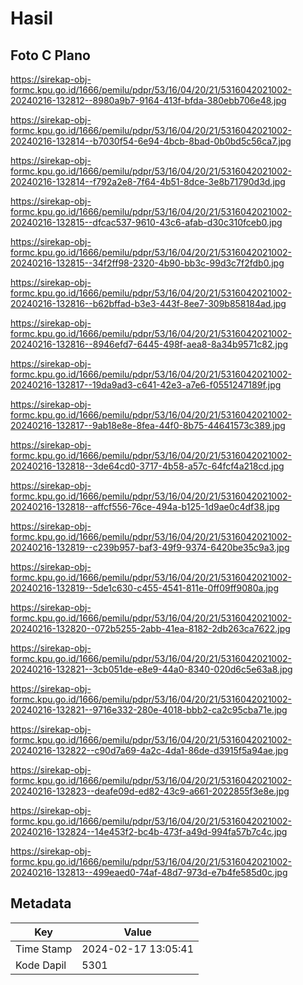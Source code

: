 # Hasil

## Foto C Plano

https://sirekap-obj-formc.kpu.go.id/1666/pemilu/pdpr/53/16/04/20/21/5316042021002-20240216-132812--8980a9b7-9164-413f-bfda-380ebb706e48.jpg

https://sirekap-obj-formc.kpu.go.id/1666/pemilu/pdpr/53/16/04/20/21/5316042021002-20240216-132814--b7030f54-6e94-4bcb-8bad-0b0bd5c56ca7.jpg

https://sirekap-obj-formc.kpu.go.id/1666/pemilu/pdpr/53/16/04/20/21/5316042021002-20240216-132814--f792a2e8-7f64-4b51-8dce-3e8b71790d3d.jpg

https://sirekap-obj-formc.kpu.go.id/1666/pemilu/pdpr/53/16/04/20/21/5316042021002-20240216-132815--dfcac537-9610-43c6-afab-d30c310fceb0.jpg

https://sirekap-obj-formc.kpu.go.id/1666/pemilu/pdpr/53/16/04/20/21/5316042021002-20240216-132815--34f2ff98-2320-4b90-bb3c-99d3c7f2fdb0.jpg

https://sirekap-obj-formc.kpu.go.id/1666/pemilu/pdpr/53/16/04/20/21/5316042021002-20240216-132816--b62bffad-b3e3-443f-8ee7-309b858184ad.jpg

https://sirekap-obj-formc.kpu.go.id/1666/pemilu/pdpr/53/16/04/20/21/5316042021002-20240216-132816--8946efd7-6445-498f-aea8-8a34b9571c82.jpg

https://sirekap-obj-formc.kpu.go.id/1666/pemilu/pdpr/53/16/04/20/21/5316042021002-20240216-132817--19da9ad3-c641-42e3-a7e6-f0551247189f.jpg

https://sirekap-obj-formc.kpu.go.id/1666/pemilu/pdpr/53/16/04/20/21/5316042021002-20240216-132817--9ab18e8e-8fea-44f0-8b75-44641573c389.jpg

https://sirekap-obj-formc.kpu.go.id/1666/pemilu/pdpr/53/16/04/20/21/5316042021002-20240216-132818--3de64cd0-3717-4b58-a57c-64fcf4a218cd.jpg

https://sirekap-obj-formc.kpu.go.id/1666/pemilu/pdpr/53/16/04/20/21/5316042021002-20240216-132818--affcf556-76ce-494a-b125-1d9ae0c4df38.jpg

https://sirekap-obj-formc.kpu.go.id/1666/pemilu/pdpr/53/16/04/20/21/5316042021002-20240216-132819--c239b957-baf3-49f9-9374-6420be35c9a3.jpg

https://sirekap-obj-formc.kpu.go.id/1666/pemilu/pdpr/53/16/04/20/21/5316042021002-20240216-132819--5de1c630-c455-4541-811e-0ff09ff9080a.jpg

https://sirekap-obj-formc.kpu.go.id/1666/pemilu/pdpr/53/16/04/20/21/5316042021002-20240216-132820--072b5255-2abb-41ea-8182-2db263ca7622.jpg

https://sirekap-obj-formc.kpu.go.id/1666/pemilu/pdpr/53/16/04/20/21/5316042021002-20240216-132821--3cb051de-e8e9-44a0-8340-020d6c5e63a8.jpg

https://sirekap-obj-formc.kpu.go.id/1666/pemilu/pdpr/53/16/04/20/21/5316042021002-20240216-132821--9716e332-280e-4018-bbb2-ca2c95cba71e.jpg

https://sirekap-obj-formc.kpu.go.id/1666/pemilu/pdpr/53/16/04/20/21/5316042021002-20240216-132822--c90d7a69-4a2c-4da1-86de-d3915f5a94ae.jpg

https://sirekap-obj-formc.kpu.go.id/1666/pemilu/pdpr/53/16/04/20/21/5316042021002-20240216-132823--deafe09d-ed82-43c9-a661-2022855f3e8e.jpg

https://sirekap-obj-formc.kpu.go.id/1666/pemilu/pdpr/53/16/04/20/21/5316042021002-20240216-132824--14e453f2-bc4b-473f-a49d-994fa57b7c4c.jpg

https://sirekap-obj-formc.kpu.go.id/1666/pemilu/pdpr/53/16/04/20/21/5316042021002-20240216-132813--499eaed0-74af-48d7-973d-e7b4fe585d0c.jpg


## Metadata

| Key        | Value               |
| ---------- | ------------------- |
| Time Stamp | 2024-02-17 13:05:41 |
| Kode Dapil | 5301                |



